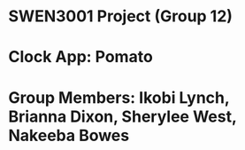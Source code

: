 # SWEN3001 Project (Group 12)
# Clock App: Pomato
# Group Members: Ikobi Lynch, Brianna Dixon, Sherylee West, Nakeeba Bowes
